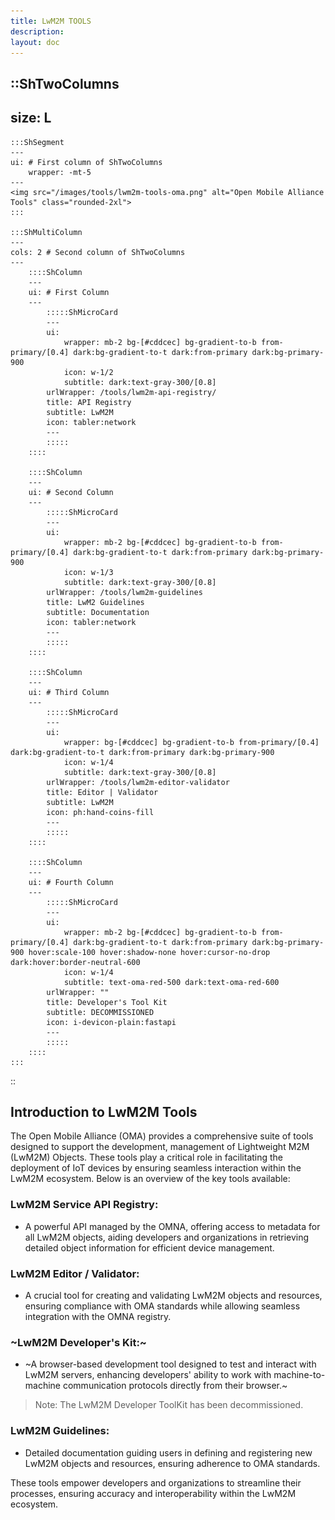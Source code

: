 ```yaml
---
title: LwM2M TOOLS
description:
layout: doc
---
```


::ShTwoColumns
---
size: L
---

    :::ShSegment
    ---
    ui: # First column of ShTwoColumns
        wrapper: -mt-5
    ---
    <img src="/images/tools/lwm2m-tools-oma.png" alt="Open Mobile Alliance Tools" class="rounded-2xl">
    :::

    :::ShMultiColumn
    ---
    cols: 2 # Second column of ShTwoColumns
    ---
        ::::ShColumn 
        --- 
        ui: # First Column
        ---
            :::::ShMicroCard
            ---
            ui:
                wrapper: mb-2 bg-[#cddcec] bg-gradient-to-b from-primary/[0.4] dark:bg-gradient-to-t dark:from-primary dark:bg-primary-900
                icon: w-1/2
                subtitle: dark:text-gray-300/[0.8]
            urlWrapper: /tools/lwm2m-api-registry/
            title: API Registry
            subtitle: LwM2M
            icon: tabler:network
            ---
            :::::
        ::::

        ::::ShColumn
        ---
        ui: # Second Column
        ---
            :::::ShMicroCard
            ---
            ui:
                wrapper: mb-2 bg-[#cddcec] bg-gradient-to-b from-primary/[0.4] dark:bg-gradient-to-t dark:from-primary dark:bg-primary-900
                icon: w-1/3
                subtitle: dark:text-gray-300/[0.8]
            urlWrapper: /tools/lwm2m-guidelines
            title: LwM2 Guidelines
            subtitle: Documentation
            icon: tabler:network
            ---
            :::::        
        ::::

        ::::ShColumn 
        --- 
        ui: # Third Column
        ---
            :::::ShMicroCard
            ---
            ui:
                wrapper: bg-[#cddcec] bg-gradient-to-b from-primary/[0.4] dark:bg-gradient-to-t dark:from-primary dark:bg-primary-900     
                icon: w-1/4
                subtitle: dark:text-gray-300/[0.8]
            urlWrapper: /tools/lwm2m-editor-validator
            title: Editor | Validator
            subtitle: LwM2M
            icon: ph:hand-coins-fill
            ---
            :::::
        ::::

        ::::ShColumn 
        --- 
        ui: # Fourth Column
        ---
            :::::ShMicroCard
            ---
            ui:
                wrapper: mb-2 bg-[#cddcec] bg-gradient-to-b from-primary/[0.4] dark:bg-gradient-to-t dark:from-primary dark:bg-primary-900 hover:scale-100 hover:shadow-none hover:cursor-no-drop dark:hover:border-neutral-600
                icon: w-1/4
                subtitle: text-oma-red-500 dark:text-oma-red-600
            urlWrapper: ""
            title: Developer's Tool Kit
            subtitle: DECOMMISSIONED
            icon: i-devicon-plain:fastapi
            ---
            :::::
        ::::
    :::
::

## Introduction to LwM2M Tools
The Open Mobile Alliance (OMA) provides a comprehensive suite of tools designed to support the development, management of Lightweight M2M (LwM2M) Objects. These tools play a critical role in facilitating the deployment of IoT devices by ensuring seamless interaction within the LwM2M ecosystem. Below is an overview of the key tools available:

### LwM2M Service API Registry: 
* A powerful API managed by the OMNA, offering access to metadata for all LwM2M objects, aiding developers and organizations in retrieving detailed object information for efficient device management.

### LwM2M Editor / Validator: 
* A crucial tool for creating and validating LwM2M objects and resources, ensuring compliance with OMA standards while allowing seamless integration with the OMNA registry.

### ~LwM2M Developer's Kit:~
* ~A browser-based development tool designed to test and interact with LwM2M servers, enhancing developers' ability to work with machine-to-machine communication protocols directly from their browser.~
> Note: The LwM2M Developer ToolKit has been decommissioned.

### LwM2M Guidelines: 
* Detailed documentation guiding users in defining and registering new LwM2M objects and resources, ensuring adherence to OMA standards.

These tools empower developers and organizations to streamline their processes, ensuring accuracy and interoperability within the LwM2M ecosystem.


